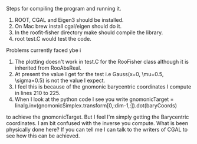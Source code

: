 Steps for compiling the program and running it.

1. ROOT, CGAL and Eigen3 should be installed.
2. On Mac brew install cgal/eigen should do it.
3. In the roofit-fisher directory make should compile the library.
4. root test.C would test the code.



Problems currently faced
ybe i
1. The plotting doesn't work in test.C for the RooFisher class although it is inherited from RooAbsReal.
2. At present the value I get for the test i.e Gauss(x=0, \mu=0.5, \sigma=0.5) is not the value I expect.
3. I feel this is because of the gnomonic barycentric coordinates I compute in lines 210 to 225.
4. When I look at the python code I see you write 
     gnomonicTarget = linalg.inv(gnomonicSimplex.transform[0,:dim-1,:]).dot(baryCoords)

 to achieve the gnomonicTarget. But I feel I'm simply getting the Barycentric coordinates. I am bit confused with the inverse you compute. What is been physically done here? If you can tell me I can talk to the writers of CGAL to see how this can be achieved. 
